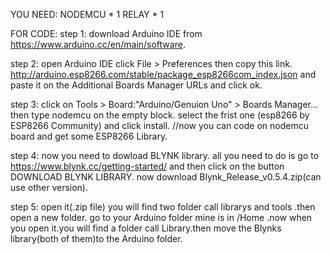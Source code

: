 
YOU NEED: NODEMCU * 1 RELAY * 1 

FOR CODE:
step 1: download Arduino IDE from https://www.arduino.cc/en/main/software.

step 2: open Arduino IDE click File > Preferences then copy this link.
http://arduino.esp8266.com/stable/package_esp8266com_index.json and paste it on the Additional Boards Manager URLs and click ok.


step 3: click on Tools > Board:"Arduino/Genuion Uno" > Boards Manager...
 then type nodemcu on the empty block. select the frist one (esp8266 by ESP8266 Community) and click install.
 //now you can code on nodemcu board and get some ESP8266 Library.

step 4: now you need to dowload BLYNK library. all you need to do is go to https://www.blynk.cc/getting-started/ 
and then click on the button DOWNLOAD BLYNK LIBRARY. now download Blynk_Release_v0.5.4.zip(can use other version).

step 5: open it(.zip file) you will find two folder call librarys and tools .then open a new folder. go to your Arduino folder mine is in /Home .now when you open it.you will find a folder call Library.then move the Blynks library(both of them)to the Arduino folder.
  
